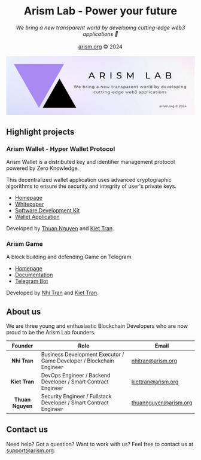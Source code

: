 <div align='center'>
<h1>Arism Lab - Power your future</h1>
<em>We bring a new transparent world by developing cutting-edge web3 applications 🚀</em>
<br/>
<br/>
<a href="https://arism.org">arism.org</a> © 2024
</div>

<br/>

<img src="https://raw.githubusercontent.com/ArismLab/.github/main/profile/banner-cropped.png" alt="Arism Lab banner" />

## Highlight projects

### Arism Wallet - Hyper Wallet Protocol

Arism Wallet is a distributed key and identifier management protocol powered by Zero Knowledge.

This decentralized wallet application uses advanced cryptographic algorithms to ensure the security and integrity of user's private keys.

- [Homepage](https://wallet.arism.org/)
- [Whitepaper](https://wallet.arism.org/docs)
- [Software Development Kit](https://wallet.arism.org/sdk)
- [Wallet Application](https://wallet.arism.org/app)

Developed by [Thuan Nguyen](@SnowyField1906) and [Kiet Tran](@Kiet1618).

### Arism Game

A block building and defending Game on Telegram.

- [Homepage](https://wallet.arism.org/)
- [Documentation](https://wallet.arism.org/docs)
- [Telegram Bot](https://t.me/arismgame_bot)

Developed by [Nhi Tran](@TranNhi27) and [Kiet Tran](@Kiet1618).

## About us

We are three young and enthusiastic Blockchain Developers who are now proud to be the Arism Lab founders.

|     Founder      | Role                                                                 | Email                                                 |
| :--------------: | -------------------------------------------------------------------- | ----------------------------------------------------- |
|   **Nhi Tran**   | Business Development Executor / Game Developer / Blockchain Engineer | [nhitran@arism.org](mailto:nnhitran@arism.org)        |
|  **Kiet Tran**   | DevOps Engineer / Backend Developer / Smart Contract Engineer        | [kiettran@arism.org](mailto:kiettran@arism.org)       |
| **Thuan Nguyen** | Security Engineer / Fullstack Developer / Smart Contract Engineer    | [thuannguyen@arism.org](mailto:thuannguyen@arism.org) |

## Contact us

Need help? Got a question? Want to work with us? Feel free to contact us at [support@arism.org](mailto:support.arism.org).
